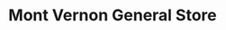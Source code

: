 ---
title: "Mont Vernon General Store"
url: /mont-vernon/mont-vernon-general-store/
shop: general
---